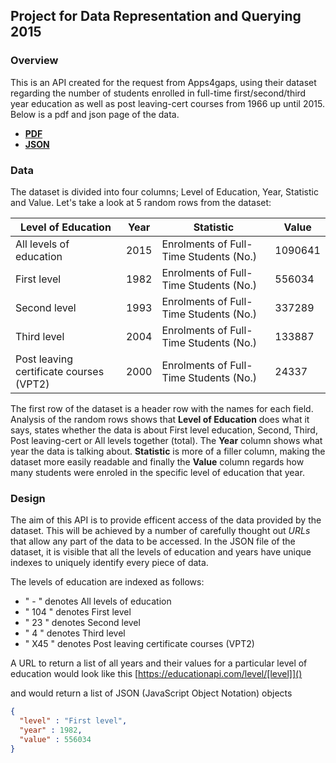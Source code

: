 ## Project for Data Representation and Querying 2015
### Overview
This is an API created for the request from Apps4gaps, using their dataset regarding the number of students enrolled in full-time first/second/third year education as well as post leaving-cert courses from 1966 up until 2015. Below is a pdf and json page of the data.

- **[PDF](http://www.cso.ie/webserviceclient/JSON-stattotable.aspx?tableid=EDA37)**
- **[JSON](http://www.cso.ie/StatbankServices/StatbankServices.svc/jsonservice/responseinstance/EDA37)**

### Data

The dataset is divided into four columns; Level of Education, Year, Statistic and Value. Let's take a look at 5 random rows from the dataset:

Level of Education | Year | Statistic | Value
-------------------|------|-----------|------ 
All levels of education | 2015 | Enrolments of Full-Time Students (No.) | 1090641
First level | 1982 | Enrolments of Full-Time Students (No.) | 556034
Second level | 1993 | Enrolments of Full-Time Students (No.) | 337289
Third level | 2004 | Enrolments of Full-Time Students (No.) | 133887
Post leaving certificate courses (VPT2) | 2000 | Enrolments of Full-Time Students (No.) | 24337


The first row of the dataset is a header row with the names for each field. Analysis of the random rows shows that **Level of Education** does what it says, states whether the data is about First level education, Second, Third, Post leaving-cert or All levels together (total). The **Year** column shows what year the data is talking about. **Statistic** is more of a filler column, making the dataset more easily readable and finally the **Value** column regards how many students were enroled in the specific level of education that year.

### Design

The aim of this API is to provide efficent access of the data provided by the dataset. This will be achieved by a number of carefully thought out *URLs* that allow any part of the data to be accessed. In the JSON file of the dataset, it is visible that all the levels of education and years have unique indexes to uniquely identify every piece of data.


The levels of education are indexed as follows:
- " - " denotes All levels of education
- " 104 " denotes First level
- " 23 " denotes Second level
- " 4 " denotes Third level
- " X45 " denotes Post leaving certificate courses (VPT2)


A URL to return a list of all years and their values for a particular level of education would look like this [https://educationapi.com/level/[level]]()

and would return a list of JSON (JavaScript Object Notation) objects
```json
{
  "level" : "First level",
  "year" : 1982,
  "value" : 556034
}
```
